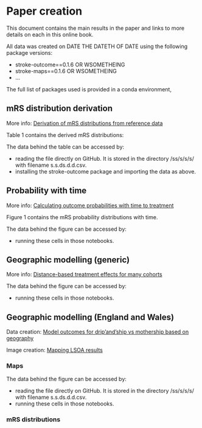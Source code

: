 # Paper creation

This document contains the main results in the paper and links to more details on each in this online book.

All data was created on DATE THE DATETH OF DATE using the following package versions:

+ stroke-outcome==0.1.6 OR WSOMETHEING
+ stroke-maps==0.1.6 OR WSOMETHEING
+ ...

The full list of packages used is provided in a conda environment, 


## mRS distribution derivation

More info: [Derivation of mRS distributions from reference data](https://samuel-book.github.io/stroke_outcome/outcome_model_methods/01_mrs_dist_derivation.html)

Table 1 contains the derived mRS distributions:

The data behind the table can be accessed by:
+ reading the file directly on GitHub. It is stored in the directory /ss/s/s/s/ with filename s.s.ds.d.d.csv.
+ installing the stroke-outcome package and importing the data as above.


## Probability with time

More info: [Calculating outcome probabilities with time to treatment](../outcome_model_methods/02_probs_with_time.html)

Figure 1 contains the mRS probability distributions with time.

The data behind the figure can be accessed by:
+ running these cells in those notebooks.

## Geographic modelling (generic)

More info: [Distance-based treatment effects for many cohorts](../general_results/05_geography_outcomes.html)


The data behind the figure can be accessed by:
+ running these cells in those notebooks.

## Geographic modelling (England and Wales)

Data creation: [Model outcomes for drip’and’ship vs mothership based on geography](../england_wales/01_model_outcomes.html)

Image creation: [Mapping LSOA results](../england_wales/02_lsoa_analysis_added_utility.html)

### Maps

The data behind the figure can be accessed by:
+ reading the file directly on GitHub. It is stored in the directory /ss/s/s/s/ with filename s.s.ds.d.d.csv.
+ running these cells in those notebooks.

### mRS distributions

